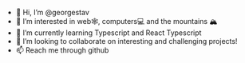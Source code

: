 - 👋 Hi, I’m @georgestav
- 👀 I’m interested in web🕸, computers💻 and the mountains 🏔
- 🌱 I’m currently learning Typescript and React Typescript
- 💞️ I’m looking to collaborate on interesting and challenging projects!
- 📫 Reach me through github
